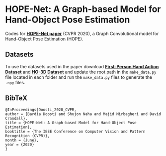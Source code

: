 # HOPE-Net: A Graph-based Model for Hand-Object Pose Estimation
Codes for [**HOPE-Net paper**](https://arxiv.org/pdf/2004.00060.pdf) (CVPR 2020), a Graph Convolutional model for Hand-Object Pose Estimation (HOPE).

## Datasets
To use the datasets used in the paper download [**First-Person Hand Action Dataset**](https://guiggh.github.io/publications/first-person-hands/) and [**HO-3D Dataset**](https://www.tugraz.at/index.php?id=40231) and update the root path in the `make_data.py` file located in each folder and run the `make_data.py` files to generate the `.npy` files.

## BibTeX

```
@InProceedings{Doosti_2020_CVPR,
author = {Bardia Doosti and Shujon Naha and Majid Mirbagheri and David Crandall},
title = {HOPE-Net: A Graph-based Model for Hand-Object Pose Estimation},
booktitle = {The IEEE Conference on Computer Vision and Pattern Recognition (CVPR)},
month = {June},
year = {2020}
}
```

